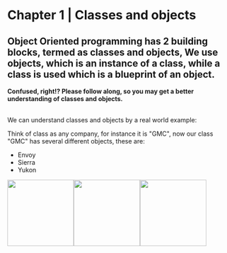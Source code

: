 # Chapter 1 | Classes and objects
<h2> Object Oriented programming has 2 building blocks, termed as classes and objects,
We use objects, which is an instance of a class, while a class is used which is a blueprint of an object.
</h2> <b> Confused, right!? Please follow along, so you may get a better understanding of classes and objects. </b>

<br />
<br />
<p> We can understand classes and objects by a real world example:</p>
<p>Think of class as any company, for instance it is "GMC", now our class "GMC" has several different objects, these are: </p>
<ul>
<li>Envoy</li>
<li>Sierra</li>
<li>Yukon</li>
</ul>
<center style="display:flex;">
<img height="150" id="envoy" src="https://user-images.githubusercontent.com/29815204/186344226-d75682bc-bca7-420b-9f7b-856e1b568b1b.jpg"/>
<img height="150" id="yukon" src="https://user-images.githubusercontent.com/29815204/186344255-338bf63b-90a8-4c90-b95e-755dbf530ef2.jpg"/>
<img height="150" id="sierra" src="https://user-images.githubusercontent.com/29815204/186344240-168d2eb1-7df5-415f-9f58-c15e1ce1a92a.jpg"/>
</center>

